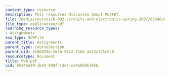 ```yaml
---
content_type: resource
description: This resources discusses about MOSFET.
file: /media/courses/6-002-circuits-and-electronics-spring-2007/65346a991b4299dfc3e7ce4a8dd6165b_hw8.pdf
file_type: application/pdf
learning_resource_types:
- Assignments
ocw_type: OCWFile
parent_title: Assignments
parent_type: CourseSection
parent_uid: e106059b-2e3b-50c2-726d-a543c775c9c6
resourcetype: Document
title: hw8.pdf
uid: 65346a99-1b42-99df-c3e7-ce4a8dd6165b
---
```

